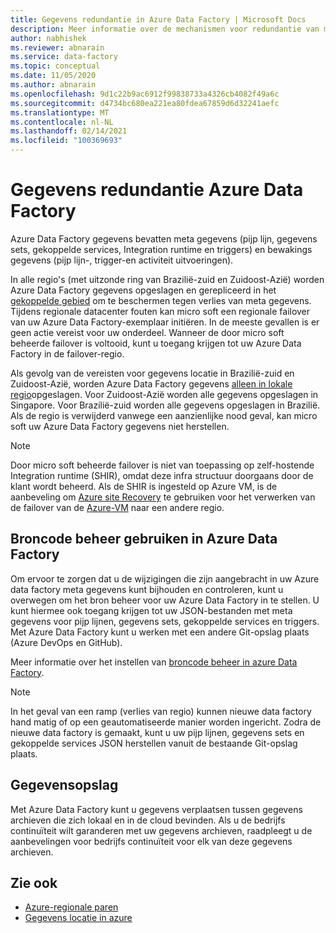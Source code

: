 ```yaml
---
title: Gegevens redundantie in Azure Data Factory | Microsoft Docs
description: Meer informatie over de mechanismen voor redundantie van meta gegevens in Azure Data Factory
author: nabhishek
ms.reviewer: abnarain
ms.service: data-factory
ms.topic: conceptual
ms.date: 11/05/2020
ms.author: abnarain
ms.openlocfilehash: 9d1c22b9ac6912f99838733a4326cb4082f49a6c
ms.sourcegitcommit: d4734bc680ea221ea80fdea67859d6d32241aefc
ms.translationtype: MT
ms.contentlocale: nl-NL
ms.lasthandoff: 02/14/2021
ms.locfileid: "100369693"
---
```

# <a name="azure-data-factory-data-redundancy"></a>**Gegevens redundantie Azure Data Factory**

Azure Data Factory gegevens bevatten meta gegevens (pijp lijn, gegevens sets, gekoppelde services, Integration runtime en triggers) en bewakings gegevens (pijp lijn-, trigger-en activiteit uitvoeringen). 

In alle regio's (met uitzonde ring van Brazilië-zuid en Zuidoost-Azië) worden Azure Data Factory gegevens opgeslagen en gerepliceerd in het [gekoppelde gebied](../best-practices-availability-paired-regions.md#azure-regional-pairs) om te beschermen tegen verlies van meta gegevens. Tijdens regionale datacenter fouten kan micro soft een regionale failover van uw Azure Data Factory-exemplaar initiëren. In de meeste gevallen is er geen actie vereist voor uw onderdeel. Wanneer de door micro soft beheerde failover is voltooid, kunt u toegang krijgen tot uw Azure Data Factory in de failover-regio. 

Als gevolg van de vereisten voor gegevens locatie in Brazilië-zuid en Zuidoost-Azië, worden Azure Data Factory gegevens [alleen in lokale regio](../storage/common/storage-redundancy.md#locally-redundant-storage)opgeslagen. Voor Zuidoost-Azië worden alle gegevens opgeslagen in Singapore. Voor Brazilië-zuid worden alle gegevens opgeslagen in Brazilië. Als de regio is verwijderd vanwege een aanzienlijke nood geval, kan micro soft uw Azure Data Factory gegevens niet herstellen.  

> [!NOTE]
> Door micro soft beheerde failover is niet van toepassing op zelf-hostende Integration runtime (SHIR), omdat deze infra structuur doorgaans door de klant wordt beheerd. Als de SHIR is ingesteld op Azure VM, is de aanbeveling om [Azure site Recovery](../site-recovery/site-recovery-overview.md) te gebruiken voor het verwerken van de failover van de [Azure-VM](../site-recovery/azure-to-azure-architecture.md) naar een andere regio.



## <a name="using-source-control-in-azure-data-factory"></a>**Broncode beheer gebruiken in Azure Data Factory**

Om ervoor te zorgen dat u de wijzigingen die zijn aangebracht in uw Azure data factory meta gegevens kunt bijhouden en controleren, kunt u overwegen om het bron beheer voor uw Azure Data Factory in te stellen. U kunt hiermee ook toegang krijgen tot uw JSON-bestanden met meta gegevens voor pijp lijnen, gegevens sets, gekoppelde services en triggers. Met Azure Data Factory kunt u werken met een andere Git-opslag plaats (Azure DevOps en GitHub). 

 Meer informatie over het instellen van [broncode beheer in azure Data Factory](./source-control.md). 

> [!NOTE]
> In het geval van een ramp (verlies van regio) kunnen nieuwe data factory hand matig of op een geautomatiseerde manier worden ingericht. Zodra de nieuwe data factory is gemaakt, kunt u uw pijp lijnen, gegevens sets en gekoppelde services JSON herstellen vanuit de bestaande Git-opslag plaats. 



## <a name="data-stores"></a>**Gegevensopslag**

Met Azure Data Factory kunt u gegevens verplaatsen tussen gegevens archieven die zich lokaal en in de cloud bevinden. Als u de bedrijfs continuïteit wilt garanderen met uw gegevens archieven, raadpleegt u de aanbevelingen voor bedrijfs continuïteit voor elk van deze gegevens archieven. 

 

## <a name="see-also"></a>Zie ook

- [Azure-regionale paren](../best-practices-availability-paired-regions.md)
- [Gegevens locatie in azure](https://azure.microsoft.com/global-infrastructure/data-residency/)